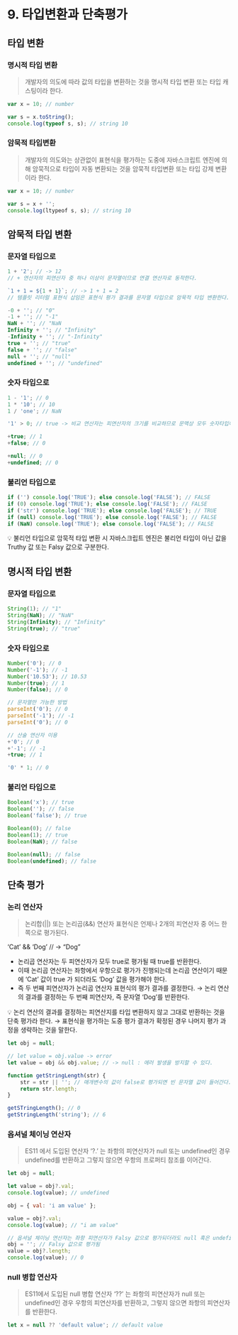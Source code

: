 # 9. 타입변환과 단축평가

## 타입 변환

### 명시적 타입 변환

> 개발자의 의도에 따라 값의 타입을 변환하는 것을 명시적 타입 변환 또는 타입 캐스팅이라 한다.
> 

```jsx
var x = 10; // number

var s = x.toString();
console.log(typeof s, s); // string 10
```

### 암묵적 타입변환

> 개발자의 의도와는 상관없이 표현식을 평가하는 도중에 자바스크립트 엔진에 의해 암묵적으로 타입이 자동 변환되는 것을 암묵적 타입변환 또는 타입 강제 변환이라 한다.
> 

```jsx
var x = 10; // number

var s = x + '';
console.log(ltypeof s, s); // string 10
```

## 암묵적 타입 변환

### 문자열 타입으로

```jsx
1 + '2'; // -> 12
// + 연산자의 피연산자 중 하나 이상이 문자열이므로 연결 연산자로 동작한다.

`1 + 1 = ${1 + 1}`; // -> 1 + 1 = 2
// 템플릿 리터럴 표현식 삽임은 표현식 평가 결과를 문자열 타입으로 암묵적 타입 변환한다.

-0 + ''; // "0"
-1 + ''; // "-1"
NaN + ''; // "NaN
Infinity + ''; // "Infinity"
-Infinity + ''; // "-Infinity"
true + ''; // "true"
false + ''; // "false"
null + ''; // "null"
undefined + ''; // "undefined"
```

### 숫자 타입으로

```jsx
1 - '1'; // 0
1 * '10'; // 10
1 / 'one'; // NaN

'1' > 0; // true -> 비교 연산자는 피연산자의 크기를 비교하므로 문맥상 모두 숫자타입이어야 한다. 즉, 숫자 타입이 아니면 숫자 타입으로 암묵적 타입 변환한다.

+true; // 1
+false; // 0

+null; // 0
+undefined; // 0
```

### 불리언 타입으로

```jsx
if ('') console.log('TRUE'); else console.log('FALSE'); // FALSE
if (0) console.log('TRUE'); else console.log('FALSE'); // FALSE
if ('str') console.log('TRUE'); else console.log('FALSE'); // TRUE
if (null) console.log('TRUE'); else console.log('FALSE'); // FALSE
if (NaN) console.log('TRUE'); else console.log('FALSE'); // FALSE
```

<aside>
💡 불리언 타입으로 암묵적 타입 변환 시 자바스크립트 엔진은 불리언 타입이 아닌 값을 Truthy 값 또는 Falsy 값으로 구분한다.

</aside>

## 명시적 타입 변환

### 문자열 타입으로

```jsx
String(1); // "1"
String(NaN); // "NaN"
String(Infinity); // "Infinity"
String(true); // "true"
```

### 숫자 타입으로

```jsx
Number('0'); // 0
Number('-1'); // -1
Number('10.53'); // 10.53
Number(true); // 1
Number(false); // 0

// 문자열만 가능한 방법
parseInt('0'); // 0
parseInt('-1'); // -1
parseInt('0'); // 0

// 산술 연산자 이용
+'0'; // 0
+'-1'; // -1
+true; // 1

'0' * 1; // 0
```

### 불리언 타입으로

```jsx
Boolean('x'); // true
Boolean(''); // false
Boolean('false'); // true

Boolean(0); // false
Boolean(1); // true
Boolean(NaN); // false

Boolean(null); // false
Boolean(undefined); // false
```

## 단축 평가

### 논리 연산자

> 논리합(||) 또는 논리곱(&&) 연산자 표현식은 언제나 2개의 피연산자 중 어느 한쪽으로 평가된다.
> 

‘Cat’ && ‘Dog’ // → “Dog”

- 논리곱 연산자는 두 피연산자가 모두 true로 평가될 때 true를 반환한다.
- 이때 논리곱 연산자는 좌항에서 우항으로 평가가 진행되는데 논리곱 연산이기 때문에 ‘Cat’ 값이 true 가 되더라도 ‘Dog’ 값을 평가해야 한다.
- 즉 두 번째 피연산자가 논리곱 연산자 표현식의 평가 결과를 결정한다. → 논리 연산의 결과를 결정하는 두 번째 피연산자, 즉 문자열 ‘Dog’를 반환한다.

<aside>
💡 논리 연산의 결과를 결정하는 피연산지를 타입 변환하지 않고 그대로 반환하는 것을 단축 평가라 한다. → 표현식을 평가하는 도중 평가 결과가 확정된 경우 나머지 평가 과정을 생략하는 것을 말한다.

</aside>

```jsx
let obj = null;

// let value = obj.value -> error
let value = obj && obj.value; // -> null : 에러 발생을 방지할 수 있다.

function getStringLength(str) {
	str = str || ''; // 매개변수의 값이 false로 평가되면 빈 문자열 값이 들어간다.
	return str.length;
}

getSTringLength(); // 0
getStringLength('string'); // 6
```

### 옵셔널 체이닝 연산자

> ES11 에서 도입된 연산자 ‘?.’ 는 좌항의 피연산자가 null 또는 undefined인 경우 undefined를 반환하고 그렇지 않으면 우항의 프로퍼티 참조를 이어간다.
> 

```jsx
let obj = null;

let value = obj?.val;
console.log(value); // undefined

obj = { val: 'i am value' };

value = obj?.val;
console.log(value); // "i am value"

// 옵셔널 체이닝 연산자는 좌항 피연산자가 Falsy 값으로 평가되더라도 null 혹은 undefined가 아니라면 우항의 프로퍼티 참조를 이어간다.
obj = ''; // Falsy 값으로 평가됨
value = obj?.length;
console.log(value); // 0

```

### null 병합 연산자

> ES11에서 도입된 null 병합 연산자 ‘??’ 는 좌항의 피연산자가 null 또는 undefined인 경우 우항의 피연산자를 반환하고, 그렇지 않으면 좌항의 피연산자를 반환한다.
> 

```jsx
let x = null ?? 'default value'; // default value
```